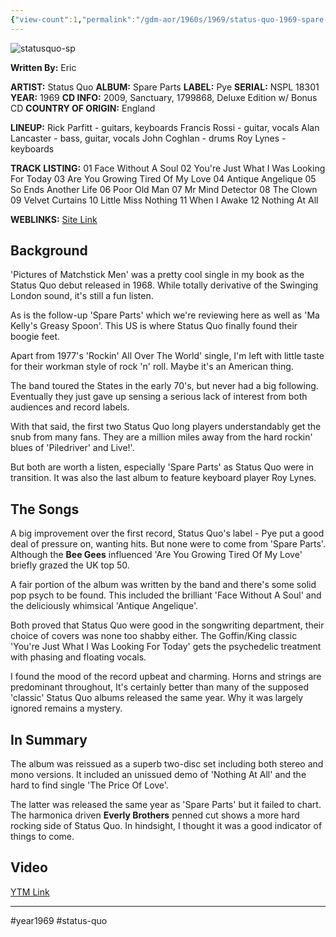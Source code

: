 ```yaml
---
{"view-count":1,"permalink":"/gdm-aor/1960s/1969/status-quo-1969-spare-parts/","dg-publish":true,"dgPassFrontmatter":true,"noteIcon":"","created":"2025-07-17T12:43:47.816+12:00","updated":"2025-07-16T13:36:52.723+12:00"}
---
```



<img src="https://i.ibb.co/nNsYs64y/statusquo-sp.jpg" alt="statusquo-sp" border="0">

**Written By:** Eric

**ARTIST:** Status Quo
**ALBUM:** Spare Parts
**LABEL:** Pye
**SERIAL:** NSPL 18301
**YEAR:** 1969
**CD INFO:** 2009, Sanctuary, 1799868, Deluxe Edition w/ Bonus CD
**COUNTRY OF ORIGIN:** England

**LINEUP:**
Rick Parfitt - guitars, keyboards
Francis Rossi - guitar, vocals
Alan Lancaster - bass, guitar, vocals
John Coghlan - drums
Roy Lynes - keyboards

**TRACK LISTING:**
01 Face Without A Soul
02 You're Just What I Was Looking For Today
03 Are You Growing Tired Of My Love
04 Antique Angelique
05 So Ends Another Life
06 Poor Old Man
07 Mr Mind Detector
08 The Clown
09 Velvet Curtains
10 Little Miss Nothing
11 When I Awake
12 Nothing At All

**WEBLINKS:**
[Site Link](https://statusquo.co.uk)

## Background
'Pictures of Matchstick Men' was a pretty cool single in my book as the Status Quo debut released in 1968. While totally derivative of the Swinging London sound, it's still a fun listen.

As is the follow-up 'Spare Parts' which we're reviewing here as well as 'Ma Kelly's Greasy Spoon'. This US is where Status Quo finally found their boogie feet.

Apart from 1977's 'Rockin' All Over The World' single, I'm left with little taste for their workman style of rock 'n' roll. Maybe it's an American thing.

The band toured the States in the early 70's, but never had a big following. Eventually they just gave up sensing a serious lack of interest from both audiences and record labels.

With that said, the first two Status Quo long players understandably get the snub from many fans. They are a million miles away from the hard rockin' blues of 'Piledriver' and Live!'.

But both are worth a listen, especially 'Spare Parts' as Status Quo were in transition. It was also the last album to feature keyboard player Roy Lynes.

## The Songs
A big improvement over the first record, Status Quo's label - Pye put a good deal of pressure on, wanting hits. But none were to come from 'Spare Parts'. Although the **Bee Gees** influenced 'Are You Growing Tired Of My Love' briefly grazed the UK top 50.

A fair portion of the album was written by the band and there's some solid pop psych to be found. This included the brilliant 'Face Without A Soul' and the deliciously whimsical 'Antique Angelique'.

Both proved that Status Quo were good in the songwriting department, their choice of covers was none too shabby either. The Goffin/King classic 'You're Just What I Was Looking For Today' gets the psychedelic treatment with phasing and floating vocals.

I found the mood of the record upbeat and charming. Horns and strings are predominant throughout, It's certainly better than many of the supposed 'classic' Status Quo albums released the same year. Why it was largely ignored remains a mystery.

## In Summary
The album was reissued as a superb two-disc set including both stereo and mono versions. It included an unissued demo of 'Nothing At All' and the hard to find single 'The Price Of Love'. 

The latter was released the same year as 'Spare Parts' but it failed to chart. The harmonica driven **Everly Brothers** penned cut shows a more hard rocking side of Status Quo. In hindsight, I thought it was a good indicator of things to come.

## Video
[YTM Link](https://music.youtube.com/watch?v=SsgPF47RD-E&si=LbZhF3mI09xPMMpK)

---

#year1969 #status-quo